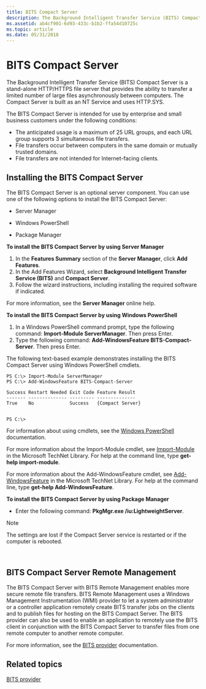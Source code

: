 ```yaml
---
title: BITS Compact Server
description: The Background Intelligent Transfer Service (BITS) Compact Server is a stand-alone HTTP/HTTPS file server that provides the ability to transfer a limited number of large files asynchronously between computers.
ms.assetid: ab4cf901-6d93-433c-b1b2-ffa54d10725c
ms.topic: article
ms.date: 05/31/2018
---
```


# BITS Compact Server

The Background Intelligent Transfer Service (BITS) Compact Server is a stand-alone HTTP/HTTPS file server that provides the ability to transfer a limited number of large files asynchronously between computers. The Compact Server is built as an NT Service and uses HTTP.SYS.

The BITS Compact Server is intended for use by enterprise and small business customers under the following conditions:

-   The anticipated usage is a maximum of 25 URL groups, and each URL group supports 3 simultaneous file transfers.
-   File transfers occur between computers in the same domain or mutually trusted domains.
-   File transfers are not intended for Internet-facing clients.

## Installing the BITS Compact Server

The BITS Compact Server is an optional server component. You can use one of the following options to install the BITS Compact Server:

-   Server Manager

-   Windows PowerShell

-   Package Manager

**To install the BITS Compact Server by using Server Manager**

1.  In the **Features Summary** section of the **Server Manager**, click **Add Features**.
2.  In the Add Features Wizard, select **Background Intelligent Transfer Service (BITS)** and **Compact Server**.
3.  Follow the wizard instructions, including installing the required software if indicated.

For more information, see the **Server Manager** online help.

**To install the BITS Compact Server by using Windows PowerShell**

1.  In a Windows PowerShell command prompt, type the following command: **Import-Module ServerManager**. Then press Enter.
2.  Type the following command: **Add-WindowsFeature BITS-Compact-Server**. Then press Enter.

The following text-based example demonstrates installing the BITS Compact Server using Windows PowerShell cmdlets.

``` syntax
PS C:\> Import-Module ServerManager
PS C:\> Add-WindowsFeature BITS-Compact-Server

Success Restart Needed Exit Code Feature Result
------- -------------- --------- --------------
True    No             Success   {Compact Server}


PS C:\>
```

For information about using cmdlets, see the [Windows PowerShell](https://msdn.microsoft.com/library/dd835506(v=vs.85).aspx) documentation.

For more information about the Import-Module cmdlet, see [Import-Module](/previous-versions//dd347701(v=technet.10)) in the Microsoft TechNet Library. For help at the command line, type **get-help import-module**.

For more information about the Add-WindowsFeature cmdlet, see [Add-WindowsFeature](/previous-versions//dd347701(v=technet.10)) in the Microsoft TechNet Library. For help at the command line, type **get-help Add-WindowsFeature**.

**To install the BITS Compact Server by using Package Manager**

-   Enter the following command: **PkgMgr.exe /iu:LightweightServer**.

> [!Note]  
> The settings are lost if the Compact Server service is restarted or if the computer is rebooted.

 

## BITS Compact Server Remote Management

The BITS Compact Server with BITS Remote Management enables more secure remote file transfers. BITS Remote Management uses a Windows Management Instrumentation (WMI) provider to let a system administrator or a controller application remotely create BITS transfer jobs on the clients and to publish files for hosting on the BITS Compact Server. The BITS provider can also be used to enable an application to remotely use the BITS client in conjunction with the BITS Compact Server to transfer files from one remote computer to another remote computer.

For more information, see the [BITS provider](/previous-versions/windows/desktop/bitsprov/bits-provider) documentation.

## Related topics

<dl> <dt>

[BITS provider](/previous-versions/windows/desktop/bitsprov/bits-provider)
</dt> </dl>

 

 